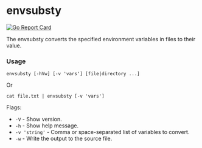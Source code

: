 # envsubsty
[![Go Report Card](https://goreportcard.com/badge/github.com/kukaryambik/envsubsty)](https://goreportcard.com/report/github.com/kukaryambik/envsubsty)

The envsubsty converts the specified environment variables in files to their value.

### Usage
```
envsubsty [-hVw] [-v 'vars'] [file|directory ...]
```
Or
```
cat file.txt | envsubsty [-v 'vars']
```
Flags:
 - `-V` - Show version.
 - `-h` - Show help message.
 - `-v 'string'` - Comma or space-separated list of variables to convert.
 - `-w` - Write the output to the source file.
